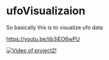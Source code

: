 # ufoVisualizaion
So basically this is to visualize ufo data

https://youtu.be/iib3iEO6wPU

[![Video of project2!](https://img.youtube.com/vi/iib3iEO6wPU/0.jpg)](https://www.youtube.com/watch?v=iib3iEO6wPU)
